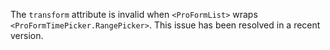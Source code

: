 The `transform` attribute is invalid when `<ProFormList>` wraps `<ProFormTimePicker.RangePicker>`. This issue has been resolved in a recent version.
